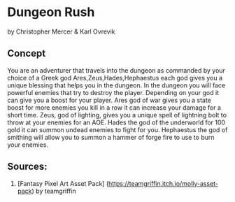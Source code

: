# Dungeon Rush
by Christopher Mercer & Karl Ovrevik

## Concept
You are an adventurer that travels into the dungeon as commanded by your choice of a Greek god Ares,Zeus,Hades,Hephaestus each god gives you a unique blessing that helps you in the dungeon. In the dungeon you will face powerful enemies that try to destroy the player. Depending on your god it can give you a boost for your player. Ares god of war gives you a state boost for more enemies you kill in a row it can increase your damage for a short time. Zeus, god of lighting, gives you a unique spell of lightning bolt to throw at your enemies for an AOE. Hades the god of the underworld for 100 gold it can summon undead enemies to fight for you. Hephaestus the god of smithing will allow you to summon a hammer of forge fire to use to burn your enemies.

## Sources:
1. [Fantasy Pixel Art Asset Pack] (https://teamgriffin.itch.io/molly-asset-pack) by teamgriffin
